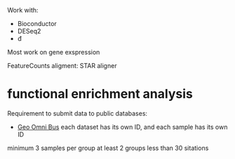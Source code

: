 Work with: 
- Bioconductor
- DESeq2
- đ

Most work on gene exspression

FeatureCounts
aligment: STAR aligner

# functional enrichment analysis

Requirement to submit data to public databases:
- [Geo Omni Bus](https://www.ncbi.nlm.nih.gov/geo/)
each dataset has its own ID, and each sample has its own ID

minimum 3 samples per group
at least 2 groups
less than 30 sitations
